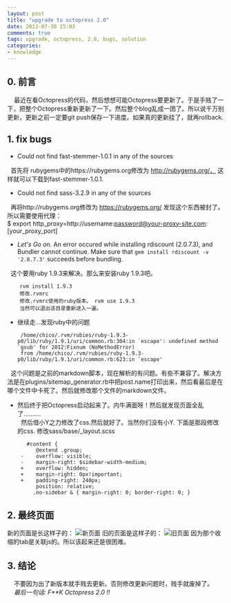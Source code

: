 ```yaml
---
layout: post
title: "upgrade to octopress 2.0"
date: 2013-07-30 15:03
comments: true
tags: upgrade, octopress, 2.0, bugs, solution 
categories:
- knowledge
---
```


## 0. 前言

 &nbsp;&nbsp;&nbsp;&nbsp;最近在看Octopress的代码，然后想想可能Octopress要更新了。于是手贱了一下，把整个Octopress重新更新了一下。然后整个blog乱成一团了。所以说千万别更新，更新之前一定要git push保存一下进度。如果真的更新挂了，就再rollback.

<!-- more -->
## 1. fix bugs

 * Could not find fast-stemmer-1.0.1 in any of the sources   
   
 &nbsp;&nbsp;首先将 rubygems中的https://rubygems.org修改为 http://rubygems.org/， 这样就可以下载到fast-stemmer-1.0.1.    

 * Could not find sass-3.2.9 in any of the sources    
    
 &nbsp;&nbsp;再将http://rubygems.org修改为 https://rubygems.org/ 发现这个东西被封了。所以需要使用代理：   
        $ export http_proxy=http://username:password@your-proxy-site.com:[your_proxy_port]

 * _Let's Go on._ An error occured while installing rdiscount (2.0.7.3), and Bundler cannot continue. Make sure that `gem install rdiscount -v '2.0.7.3'` succeeds before bundling.   

  &nbsp;&nbsp;这个要用ruby 1.9.3来解决。那么来安装ruby 1.9.3吧。   

        rvm install 1.9.3
        修改.rvmrc
        修改.rvmrc使用的ruby版本。 rvm use 1.9.3
        当然可以退出该目录重新进入一遍。  
   

 * 继续走...发现ruby中的问题    

        /home/chico/.rvm/rubies/ruby-1.9.3-p0/lib/ruby/1.9.1/uri/common.rb:304:in `escape': undefined method `gsub' for 2012:Fixnum (NoMethodError)
        from /home/chico/.rvm/rubies/ruby-1.9.3-p0/lib/ruby/1.9.1/uri/common.rb:623:in `escape'

  &nbsp;&nbsp;这个问题是之前的markdown脚本，现在解析的有问题。有些不兼容了。解决方法是在plugins/sitemap\_generator.rb中把post.name打印出来，然后看最后是在哪个文件中卡死了。然后就修改那个文件的markdown文件。   


 * 然后终于把Octopress启动起来了。内牛满面呀！然后就发现页面全乱了..........   
  &nbsp;&nbsp;然后借小Y之力修改了css.然后就好了。当然你们没有小Y. 下面是那段修改的css. 修改sass/base/\_layout.scss


          #content {
             @extend .group;
        -    overflow: visible;
        -    margin-right: $sidebar-width-medium;
        +    overflow: hidden;
        +    margin-right: 0px!important;
        +    padding-right: 240px;
             position: relative;
            .no-sidebar & { margin-right: 0; border-right: 0; }

## 2. 最终页面

 新的页面是长这样子的：
![新页面](http://note.youdao.com/yws/public/resource/8a55ddd27d075e71ac8a8d14e6f58a41/FD5A902AD9D743F6BC2AEA01498DD160)
 旧的页面是这样子的：
![旧页面](http://note.youdao.com/yws/public/resource/8a55ddd27d075e71ac8a8d14e6f58a41/34849B1E634C41C9AFB779AF43F0A946)
 因为那个收缩的tab是关联js的。所以该起来还是很困难。

## 3. 结论

  &nbsp;&nbsp;&nbsp;&nbsp;不要因为出了新版本就手贱去更新。否则修改更新问题时，贱手就废掉了。  
  &nbsp;&nbsp;&nbsp;&nbsp;_最后一句话: F**K Octopress 2.0 !!_

